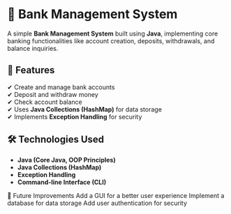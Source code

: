 # 🏦 Bank Management System  

A simple **Bank Management System** built using **Java**, implementing core banking functionalities like account creation, deposits, withdrawals, and balance inquiries.  

## 🚀 Features  
✔ Create and manage bank accounts  
✔ Deposit and withdraw money  
✔ Check account balance  
✔ Uses **Java Collections (HashMap)** for data storage  
✔ Implements **Exception Handling** for security  

## 🛠️ Technologies Used  
- **Java (Core Java, OOP Principles)**  
- **Java Collections (HashMap)**  
- **Exception Handling**  
- **Command-line Interface (CLI)**  

🔹 Future Improvements
Add a GUI for a better user experience
Implement a database for data storage
Add user authentication for security
